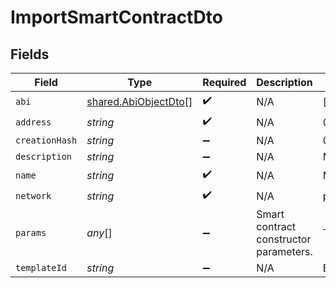 # ImportSmartContractDto


## Fields

| Field                                                                               | Type                                                                                | Required                                                                            | Description                                                                         | Example                                                                             |
| ----------------------------------------------------------------------------------- | ----------------------------------------------------------------------------------- | ----------------------------------------------------------------------------------- | ----------------------------------------------------------------------------------- | ----------------------------------------------------------------------------------- |
| `abi`                                                                               | [shared.AbiObjectDto](../../models/shared/abiobjectdto.md)[]                        | :heavy_check_mark:                                                                  | N/A                                                                                 | [object Object]                                                                     |
| `address`                                                                           | *string*                                                                            | :heavy_check_mark:                                                                  | N/A                                                                                 | 0x1C1f7A4d7F853856b964947CA03B92993D3ef40e                                          |
| `creationHash`                                                                      | *string*                                                                            | :heavy_minus_sign:                                                                  | N/A                                                                                 | 0x55b782a3db6d7b8c1949536110dcaaac69b4f83455959ab2839c09c2ed2ab1da                  |
| `description`                                                                       | *string*                                                                            | :heavy_minus_sign:                                                                  | N/A                                                                                 | Minimal smart contract description.                                                 |
| `name`                                                                              | *string*                                                                            | :heavy_check_mark:                                                                  | N/A                                                                                 | Minimal Contract Test.                                                              |
| `network`                                                                           | *string*                                                                            | :heavy_check_mark:                                                                  | N/A                                                                                 | polygon-mumbai                                                                      |
| `params`                                                                            | *any*[]                                                                             | :heavy_minus_sign:                                                                  | Smart contract constructor parameters.                                              | TestToken,TEST,1000000000000000000000000,0x298e760768c8481780397eE28A127eAd584df4ee |
| `templateId`                                                                        | *string*                                                                            | :heavy_minus_sign:                                                                  | N/A                                                                                 | ERC721_META_TRANSACTION                                                             |